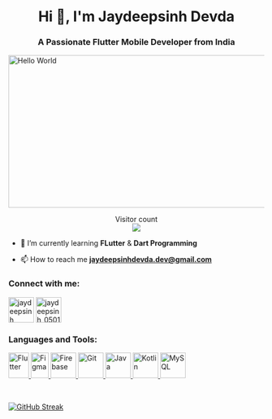 <h1 align="center">Hi 👋, I'm Jaydeepsinh Devda</h1>
<h3 align="center">A Passionate Flutter Mobile Developer from India</h3>


<img src="https://github.com/Jaydeepsinh-Devda/Jaydeepsinh-Devda/assets/88308058/553db6b0-f0db-4cd1-a360-58d0894bec60" alt="Hello World" width="1200" height="300">


<p align="center"> 
  Visitor count<br>
  <img src="https://profile-counter.glitch.me/Jaydeepsinh-Devda/count.svg" />
</p>


- 🌱 I’m currently learning **FLutter** & **Dart Programming**

- 📫 How to reach me **jaydeepsinhdevda.dev@gmail.com**


<h3 align="left">Connect with me:</h3>
<p align="left">
<a href="https://www.linkedin.com/in/jaydeepsinh-devda/" target="blank"><img align="center" src="https://github.com/Jaydeepsinh-Devda/Jaydeepsinh-Devda/assets/88308058/a6e29c07-c352-4473-8bbc-a3cd0b001e25" alt="jaydeepsinh devda" height="50" width="50" /></a>
<a href="https://twitter.com/JR_Devda" target="blank"><img align="center" src="https://github.com/Jaydeepsinh-Devda/Jaydeepsinh-Devda/assets/88308058/91b8eccf-0291-4191-bd3a-9339af90382d" alt="jaydeepsinh_0501" height="50" width="50" /></a>
</p>


<h3 align="left">Languages and Tools:</h3>
<p align="left"> <a href="https://flutter.dev/" target="_blank"> <img src="https://github.com/Jaydeepsinh-Devda/Jaydeepsinh-Devda/assets/88308058/317271e1-7d1d-4fd7-b0a9-6e8cbd61b1b7" alt="Flutter" width="40" height="50"/> </a> 
<a href="https://www.figma.com/" target="_blank"> <img src="https://github.com/Jaydeepsinh-Devda/Jaydeepsinh-Devda/assets/88308058/6c40aa5e-f864-4b3e-9561-4db8a6905c7e" alt="Figma" width="35" height="50"/> </a> 
<a href="https://firebase.google.com/" target="_blank""> <img src="https://github.com/Jaydeepsinh-Devda/Jaydeepsinh-Devda/assets/88308058/47387838-dfc9-4ada-b4ef-74104b068205" alt="Firebase" width="50" height="50"/> </a> 
<a href="https://git-scm.com/" target="_blank" "> <img src="https://github.com/Jaydeepsinh-Devda/Jaydeepsinh-Devda/assets/88308058/a37c29f7-7e87-4a34-8dfa-e4004e03fab0" alt="Git" width="50" height="50"/> </a> 
<a href="https://www.java.com" target="_blank"> <img src="https://github.com/Jaydeepsinh-Devda/Jaydeepsinh-Devda/assets/88308058/ba5e82be-0ed9-4b27-8b53-b49a1072f094" alt="Java" width="50" height="50"/> </a> 
<a href="https://kotlinlang.org" target="_blank"> <img src="https://github.com/Jaydeepsinh-Devda/Jaydeepsinh-Devda/assets/88308058/2ef93036-7eb8-4a9b-9edb-b12322e7190b" alt="Kotlin" width="50" height="50"/> </a>
<a href="https://www.mysql.com/" target="_blank"> <img src="https://github.com/Jaydeepsinh-Devda/Jaydeepsinh-Devda/assets/88308058/1834ef5a-3c22-40ef-8ef5-37e01c367ad2" alt="MySQL" width="50" height="50"/> </a> 
</p>
<br/>

<a href="https://git.io/streak-stats"><img src="https://streak-stats.demolab.com?user=Jaydeepsinh-Devda&theme=dark" alt="GitHub Streak" /></a>
